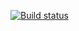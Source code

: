 [![Build status](https://ci.appveyor.com/api/projects/status/6ptdhs5oxxfgj74d?svg=true)](https://ci.appveyor.com/project/6apblra58/carddelivery)
